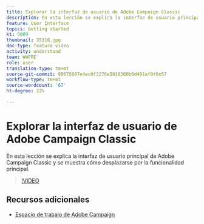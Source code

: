 ```yaml
---
title: Explorar la interfaz de usuario de Adobe Campaign Classic
description: En esta lección se explica la interfaz de usuario principal de Adobe Campaign Classic y se muestra cómo desplazarse por la funcionalidad principal.
feature: User Interface
topics: Getting started
kt: 5009
thumbnail: 35310.jpg
doc-type: feature video
activity: understand
team: WWFRE
role: user
translation-type: tm+mt
source-git-commit: 00675007e4ec0f3276e5018360b6d491af0f6e57
workflow-type: tm+mt
source-wordcount: '67'
ht-degree: 22%

---
```



# Explorar la interfaz de usuario de Adobe Campaign Classic

En esta lección se explica la interfaz de usuario principal de Adobe Campaign Classic y se muestra cómo desplazarse por la funcionalidad principal.

>[!VIDEO](https://video.tv.adobe.com/v/35130?quality=12)

## Recursos adicionales

* [Espacio de trabajo de Adobe Campaign](https://docs.adobe.com/content/help/es-ES/campaign-classic/using/getting-started/starting-with-adobe-campaign/adobe-campaign-workspace.html)
